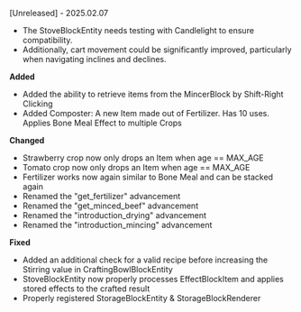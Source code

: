 [Unreleased] - 2025.02.07

* The StoveBlockEntity needs testing with Candlelight to ensure compatibility. 
* Additionally, cart movement could be significantly improved, particularly when navigating inclines and declines.


**Added**
* Added the ability to retrieve items from the MincerBlock by Shift-Right Clicking
* Added Composter: A new Item made out of Fertilizer. Has 10 uses. Applies Bone Meal Effect to multiple Crops

**Changed**
* Strawberry crop now only drops an Item when age == MAX_AGE
* Tomato crop now only drops an Item when age == MAX_AGE
* Fertilizer works now again similar to Bone Meal and can be stacked again
* Renamed the "get_fertilizer" advancement
* Renamed the "get_minced_beef" advancement
* Renamed the "introduction_drying" advancement
* Renamed the "introduction_mincing" advancement

**Fixed**
* Added an additional check for a valid recipe before increasing the Stirring value in CraftingBowlBlockEntity
* StoveBlockEntity now properly processes EffectBlockItem and applies stored effects to the crafted result
* Properly registered StorageBlockEntity & StorageBlockRenderer
